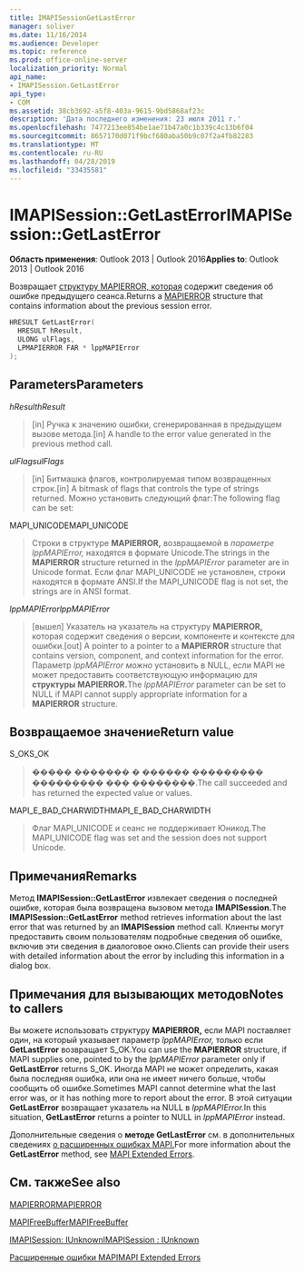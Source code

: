 ```yaml
---
title: IMAPISessionGetLastError
manager: soliver
ms.date: 11/16/2014
ms.audience: Developer
ms.topic: reference
ms.prod: office-online-server
localization_priority: Normal
api_name:
- IMAPISession.GetLastError
api_type:
- COM
ms.assetid: 38cb3692-a5f8-403a-9615-9bd5868af23c
description: 'Дата последнего изменения: 23 июля 2011 г.'
ms.openlocfilehash: 7477213ee854be1ae71b47a0c1b339c4c13b6f04
ms.sourcegitcommit: 8657170d071f9bcf680aba50b9c07f2a4fb82283
ms.translationtype: MT
ms.contentlocale: ru-RU
ms.lasthandoff: 04/28/2019
ms.locfileid: "33435581"
---
```

# <a name="imapisessiongetlasterror"></a><span data-ttu-id="b1f9a-103">IMAPISession::GetLastError</span><span class="sxs-lookup"><span data-stu-id="b1f9a-103">IMAPISession::GetLastError</span></span>

  
  
<span data-ttu-id="b1f9a-104">**Область применения**: Outlook 2013 | Outlook 2016</span><span class="sxs-lookup"><span data-stu-id="b1f9a-104">**Applies to**: Outlook 2013 | Outlook 2016</span></span> 
  
<span data-ttu-id="b1f9a-105">Возвращает [структуру MAPIERROR, которая](mapierror.md) содержит сведения об ошибке предыдущего сеанса.</span><span class="sxs-lookup"><span data-stu-id="b1f9a-105">Returns a [MAPIERROR](mapierror.md) structure that contains information about the previous session error.</span></span> 
  
```cpp
HRESULT GetLastError(
  HRESULT hResult,
  ULONG ulFlags,
  LPMAPIERROR FAR * lppMAPIError
);
```

## <a name="parameters"></a><span data-ttu-id="b1f9a-106">Parameters</span><span class="sxs-lookup"><span data-stu-id="b1f9a-106">Parameters</span></span>

 <span data-ttu-id="b1f9a-107">_hResult_</span><span class="sxs-lookup"><span data-stu-id="b1f9a-107">_hResult_</span></span>
  
> <span data-ttu-id="b1f9a-108">[in] Ручка к значению ошибки, сгенерированная в предыдущем вызове метода.</span><span class="sxs-lookup"><span data-stu-id="b1f9a-108">[in] A handle to the error value generated in the previous method call.</span></span>
    
 <span data-ttu-id="b1f9a-109">_ulFlags_</span><span class="sxs-lookup"><span data-stu-id="b1f9a-109">_ulFlags_</span></span>
  
> <span data-ttu-id="b1f9a-110">[in] Битмашка флагов, контролируемая типом возвращенных строк.</span><span class="sxs-lookup"><span data-stu-id="b1f9a-110">[in] A bitmask of flags that controls the type of strings returned.</span></span> <span data-ttu-id="b1f9a-111">Можно установить следующий флаг:</span><span class="sxs-lookup"><span data-stu-id="b1f9a-111">The following flag can be set:</span></span>
    
<span data-ttu-id="b1f9a-112">MAPI_UNICODE</span><span class="sxs-lookup"><span data-stu-id="b1f9a-112">MAPI_UNICODE</span></span> 
  
> <span data-ttu-id="b1f9a-113">Строки в структуре **MAPIERROR,** возвращаемой в  _параметре lppMAPIError,_ находятся в формате Unicode.</span><span class="sxs-lookup"><span data-stu-id="b1f9a-113">The strings in the **MAPIERROR** structure returned in the  _lppMAPIError_ parameter are in Unicode format.</span></span> <span data-ttu-id="b1f9a-114">Если флаг MAPI_UNICODE не установлен, строки находятся в формате ANSI.</span><span class="sxs-lookup"><span data-stu-id="b1f9a-114">If the MAPI_UNICODE flag is not set, the strings are in ANSI format.</span></span> 
    
 <span data-ttu-id="b1f9a-115">_lppMAPIError_</span><span class="sxs-lookup"><span data-stu-id="b1f9a-115">_lppMAPIError_</span></span>
  
> <span data-ttu-id="b1f9a-116">[вышел] Указатель на указатель на структуру **MAPIERROR,** которая содержит сведения о версии, компоненте и контексте для ошибки.</span><span class="sxs-lookup"><span data-stu-id="b1f9a-116">[out] A pointer to a pointer to a **MAPIERROR** structure that contains version, component, and context information for the error.</span></span> <span data-ttu-id="b1f9a-117">Параметр _lppMAPIError можно_ установить в NULL, если MAPI не может предоставить соответствующую информацию для **структуры MAPIERROR.**</span><span class="sxs-lookup"><span data-stu-id="b1f9a-117">The  _lppMAPIError_ parameter can be set to NULL if MAPI cannot supply appropriate information for a **MAPIERROR** structure.</span></span> 
    
## <a name="return-value"></a><span data-ttu-id="b1f9a-118">Возвращаемое значение</span><span class="sxs-lookup"><span data-stu-id="b1f9a-118">Return value</span></span>

<span data-ttu-id="b1f9a-119">S_OK</span><span class="sxs-lookup"><span data-stu-id="b1f9a-119">S_OK</span></span> 
  
> <span data-ttu-id="b1f9a-120">����� ������� � ������ ��������� ��������� ��� ��������.</span><span class="sxs-lookup"><span data-stu-id="b1f9a-120">The call succeeded and has returned the expected value or values.</span></span>
    
<span data-ttu-id="b1f9a-121">MAPI_E_BAD_CHARWIDTH</span><span class="sxs-lookup"><span data-stu-id="b1f9a-121">MAPI_E_BAD_CHARWIDTH</span></span> 
  
> <span data-ttu-id="b1f9a-122">Флаг MAPI_UNICODE и сеанс не поддерживает Юникод.</span><span class="sxs-lookup"><span data-stu-id="b1f9a-122">The MAPI_UNICODE flag was set and the session does not support Unicode.</span></span>
    
## <a name="remarks"></a><span data-ttu-id="b1f9a-123">Примечания</span><span class="sxs-lookup"><span data-stu-id="b1f9a-123">Remarks</span></span>

<span data-ttu-id="b1f9a-124">Метод **IMAPISession::GetLastError** извлекает сведения о последней ошибке, которая была возвращена вызовом метода **IMAPISession.**</span><span class="sxs-lookup"><span data-stu-id="b1f9a-124">The **IMAPISession::GetLastError** method retrieves information about the last error that was returned by an **IMAPISession** method call.</span></span> <span data-ttu-id="b1f9a-125">Клиенты могут предоставить своим пользователям подробные сведения об ошибке, включив эти сведения в диалоговое окно.</span><span class="sxs-lookup"><span data-stu-id="b1f9a-125">Clients can provide their users with detailed information about the error by including this information in a dialog box.</span></span> 
  
## <a name="notes-to-callers"></a><span data-ttu-id="b1f9a-126">Примечания для вызывающих методов</span><span class="sxs-lookup"><span data-stu-id="b1f9a-126">Notes to callers</span></span>

<span data-ttu-id="b1f9a-127">Вы можете использовать структуру **MAPIERROR,** если MAPI поставляет один, на который указывает параметр  _lppMAPIError,_ только если **GetLastError** возвращает S_OK.</span><span class="sxs-lookup"><span data-stu-id="b1f9a-127">You can use the **MAPIERROR** structure, if MAPI supplies one, pointed to by the  _lppMAPIError_ parameter only if **GetLastError** returns S_OK.</span></span> <span data-ttu-id="b1f9a-128">Иногда MAPI не может определить, какая была последняя ошибка, или она не имеет ничего больше, чтобы сообщить об ошибке.</span><span class="sxs-lookup"><span data-stu-id="b1f9a-128">Sometimes MAPI cannot determine what the last error was, or it has nothing more to report about the error.</span></span> <span data-ttu-id="b1f9a-129">В этой ситуации **GetLastError** возвращает указатель на NULL в _lppMAPIError._</span><span class="sxs-lookup"><span data-stu-id="b1f9a-129">In this situation, **GetLastError** returns a pointer to NULL in  _lppMAPIError_ instead.</span></span> 
  
<span data-ttu-id="b1f9a-130">Дополнительные сведения о **методе GetLastError** см. в дополнительных сведениях [о расширенных ошибках MAPI.](mapi-extended-errors.md)</span><span class="sxs-lookup"><span data-stu-id="b1f9a-130">For more information about the **GetLastError** method, see [MAPI Extended Errors](mapi-extended-errors.md).</span></span>
  
## <a name="see-also"></a><span data-ttu-id="b1f9a-131">См. также</span><span class="sxs-lookup"><span data-stu-id="b1f9a-131">See also</span></span>



[<span data-ttu-id="b1f9a-132">MAPIERROR</span><span class="sxs-lookup"><span data-stu-id="b1f9a-132">MAPIERROR</span></span>](mapierror.md)
  
[<span data-ttu-id="b1f9a-133">MAPIFreeBuffer</span><span class="sxs-lookup"><span data-stu-id="b1f9a-133">MAPIFreeBuffer</span></span>](mapifreebuffer.md)
  
[<span data-ttu-id="b1f9a-134">IMAPISession: IUnknown</span><span class="sxs-lookup"><span data-stu-id="b1f9a-134">IMAPISession : IUnknown</span></span>](imapisessioniunknown.md)


[<span data-ttu-id="b1f9a-135">Расширенные ошибки MAPI</span><span class="sxs-lookup"><span data-stu-id="b1f9a-135">MAPI Extended Errors</span></span>](mapi-extended-errors.md)

